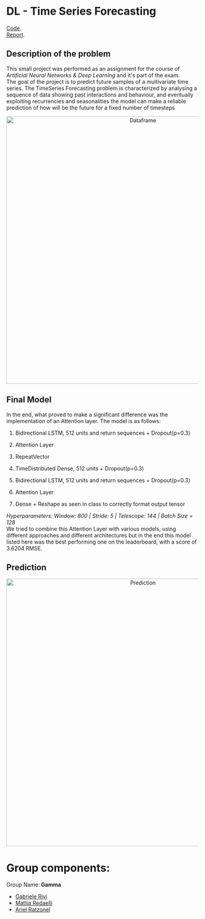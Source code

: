 # DL - Time Series Forecasting
[Code](gamma_notebook.ipynb).  
[Report](report.pdf).
## Description of the problem
This small project was performed as an assignment for the course of _Artificial Neural Networks & Deep Learning_ and it's part of the exam.   
The goal of the project is to predict future samples of a multivariate time series. 
The TimeSeries Forecasting problem is characterized by analysing a sequence of data showing past interactions and behaviour, and eventually exploiting recurrencies and seasonalities the model can make a reliable prediction of how will be the future for a fixed number of timesteps
<p align=center>
  <img width="700" alt="Dataframe" src="https://user-images.githubusercontent.com/30565260/151065108-ab29e44d-a501-4edf-aea2-62791dd547b0.png">
</p>

## Final Model 
In the end, what proved to make a significant difference was the implementation of an
Attention layer. The model is as follows:
1. Bidirectional LSTM, 512 units and return sequences + Dropout(p=0.3)
2. Attention Layer
3. RepeatVector

4. TimeDistributed Dense, 512 units + Dropout(p=0.3)

5. Bidirectional LSTM, 512 units and return sequences + Dropout(p=0.3)
6. Attention Layer
7. Dense + Reshape as seen in class to correctly format output tensor  

_Hyperparameters: Window: 800 | Stride: 5 | Telescope: 144 | Batch Size = 128_  
We tried to combine this Attention Layer with various models, using different approaches
and different architectures but in the end this model listed here was the best performing
one on the leaderboard, with a score of 3.6204 RMSE.

## Prediction
<p align=center>
  <img width="700" alt="Prediction" src="https://user-images.githubusercontent.com/30565260/151065036-7d3cd6cc-e732-40fa-8f0b-d4832d8b40b0.png">
</p>

# Group components:
Group Name:<b> Gamma </b>

- [Gabriele Rivi](https://github.com/GabrieleRivi)
- [Mattia Redaelli](https://github.com/redaellimattia)
- [Ariel Ratzonel](https://github.com/ArielRatzonel00)

